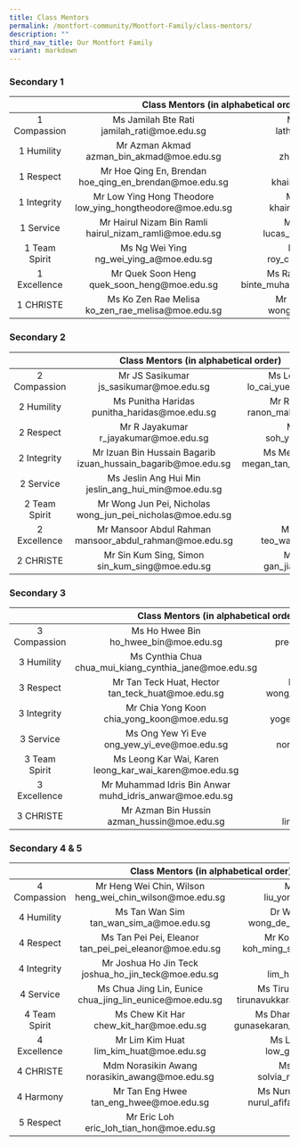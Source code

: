 ```yaml
---
title: Class Mentors
permalink: /montfort-community/Montfort-Family/class-mentors/
description: ""
third_nav_title: Our Montfort Family
variant: markdown
---
```

### Secondary 1

<table style="text-align: center">
<thead>
  <tr>
    <th colspan="3" style="text-align: center">Class Mentors (in alphabetical order)</th>
  </tr>
</thead>
<tbody>
  <tr>
    <td>1 Compassion</td>
    <td>Ms Jamilah Bte Rati<br>jamilah_rati@moe.edu.sg</td>
    <td>Ms Latha D/O Murugiah<br>latha_murugiah@moe.edu.sg</td>
  </tr>
  <tr>
    <td>1 Humility</td>
    <td>Mr Azman Akmad<br>azman_bin_akmad@moe.edu.sg</td>
    <td>Ms Zhang Wenjie<br>zhang_wenjie@moe.edu.sg</td>
  </tr>
  <tr>
    <td>1 Respect<br> </td>
    <td>Mr Hoe Qing En, Brendan<br>hoe_qing_en_brendan@moe.edu.sg</td>
    <td>Mr Khairyl Hassim<br>khairyl_b_hashim@moe.edu.sg</td>
  </tr>
  <tr>
    <td>1 Integrity</td>
    <td>Mr Low Ying Hong Theodore <br>low_ying_hongtheodore@moe.edu.sg</td>
    <td>Mdm Khairunnisa Yahya<br>khairunnisa_yahya@moe.edu.sg</td>
  </tr>
  <tr>
    <td>1 Service</td>
    <td>Mr Hairul Nizam Bin Ramli<br>hairul_nizam_ramli@moe.edu.sg</td>
    <td>Mr Lucas Tang An Sheng<br>lucas_tang_an_sheng@moe.edu.sg</td>
  </tr>
  <tr>
    <td>1 Team Spirit</td>
    <td>Ms Ng Wei Ying<br>ng_wei_ying_a@moe.edu.sg</td>
    <td>Mr Roy Chew Hock Wu<br>roy_chew_hock_wu@moe.edu.sg</td>
  </tr>
  <tr>
    <td>1 Excellence</td>
    <td>Mr Quek Soon Heng<br>quek_soon_heng@moe.edu.sg</td>
    <td>Ms Rafidah Bte Muhammad Nasir<br>binte_muhammad_nasir_rafidah@moe.edu.sg</td>
  </tr>
  <tr>
    <td>1 CHRISTE</td>
    <td>Ms Ko Zen Rae Melisa<br>ko_zen_rae_melisa@moe.edu.sg</td>
    <td>Mr Wong Chyng Shiau Kenny <br>wong_chyng_shiau@moe.edu.sg</td>
  </tr>
</tbody>
</table>

    
### Secondary 2

<table style="text-align: center">
<thead>
  <tr>
    <th colspan="3" style="text-align: center">    Class Mentors (in alphabetical order)</th>
  </tr>
</thead>
<tbody>
  <tr>
    <td>2 Compassion</td>
    <td>Mr JS Sasikumar<br>js_sasikumar@moe.edu.sg</td>
    <td>Ms Lo Cai Yue Brenda<br>lo_cai_yue_brenda@moe.edu.sg</td>
  </tr>
  <tr>
    <td>2 Humility</td>
    <td>Ms Punitha Haridas<br>punitha_haridas@moe.edu.sg</td>
    <td>Mr Ranon Mak Enhao<br>ranon_mak_enhao@moe.edu.sg</td>
  </tr>
  <tr>
    <td>2 Respect</td>
    <td>Mr R Jayakumar<br>r_jayakumar@moe.edu.sg</td>
    <td>Mr Soh Yi Jie<br>soh_yi_jie@moe.edu.sg</td>
  </tr>
  <tr>
    <td>2 Integrity</td>
    <td>Mr Izuan Bin Hussain Bagarib<br>izuan_hussain_bagarib@moe.edu.sg</td>
    <td>Ms Megan Tan Shu Ning<br>megan_tan_shu_ning@moe.edu.sg</td>
  </tr>
  <tr>
    <td>2 Service</td>
    <td>Ms Jeslin Ang Hui Min<br>jeslin_ang_hui_min@moe.edu.sg</td>
    <td>-<br>-</td>
  </tr>
  <tr>
    <td>2 Team Spirit</td>
    <td>Mr Wong Jun Pei, Nicholas<br>wong_jun_pei_nicholas@moe.edu.sg</td>
    <td>-<br>-</td>
  </tr>
  <tr>
    <td>2 Excellence</td>
    <td>Mr Mansoor Abdul Rahman<br>mansoor_abdul_rahman@moe.edu.sg</td>
    <td>Ms Teo Wan Lin<br>teo_wan_lin@moe.edu.sg</td>
  </tr>
  <tr>
    <td>2 CHRISTE</td>
    <td>Mr Sin Kum Sing, Simon<br>sin_kum_sing@moe.edu.sg</td>
    <td>Ms Gan Jia Lin<br>gan_jia_lin@moe.edu.sg</td>
  </tr>
</tbody>
</table>
 
### Secondary 3

<table style="text-align: center">
<thead>
  <tr>
    <th colspan="3" style="text-align: center">Class Mentors (in alphabetical order)</th>
  </tr>
</thead>
<tbody>
  <tr>
    <td>3 Compassion</td>
    <td>Ms Ho Hwee Bin<br>ho_hwee_bin@moe.edu.sg</td>
    <td>Ms Preetha d/o Preklathan<br>preetha_preklathan@moe.edu.sg</td>
  </tr>
  <tr>
    <td>3 Humility</td>
    <td>Ms Cynthia Chua<br>chua_mui_kiang_cynthia_jane@moe.edu.sg</td>
    <td>Ms Ong Qiulin<br>ong_qiulin@moe.edu.sg
</td></tr><tr>
    <td>3 Respect</td>
    <td>Mr Tan Teck Huat, Hector<br>tan_teck_huat@moe.edu.sg</td>
    <td>Mr Wong Yong Zhao Caleb<br>wong_yong_zhao_caleb@moe.edu.sg</td>
  </tr>
  <tr>
    <td>3 Integrity</td>
    <td>Mr Chia Yong Koon<br> 
chia_yong_koon@moe.edu.sg</td>
    <td>Ms Yogeswari Elangovan<br>yogeswari_elangovan@moe.edu.sg</td>
  </tr>
  <tr>
    <td>3 Service</td>
    <td>Ms Ong Yew Yi Eve<br>ong_yew_yi_eve@moe.edu.sg</td>
    <td>Ms Norshirin Sulaiman<br>norshirin_sulaiman@moe.edu.sg</td>
  </tr>
  <tr>
    <td>3 Team Spirit</td>
    <td>Ms Leong Kar Wai, Karen<br>leong_kar_wai_karen@moe.edu.sg</td>
    <td>Ms Tey Ser Ling<br>tey_ser_ling@moe.edu.sg</td>
  </tr>
  <tr>
    <td>3 Excellence</td>
    <td>Mr Muhammad Idris Bin Anwar<br>muhd_idris_anwar@moe.edu.sg</td>
    <td>Ms Peh Kaijia Celine<br>peh_kaijia@moe.edu.sg</td>
  </tr>
  <tr>
    <td>3 CHRISTE</td>
    <td>Mr Azman Bin Hussin<br>azman_hussin@moe.edu.sg</td>
		<td>Mr Lim Sheng Guan<br>lim_sheng_guan@moe.edu.sg</td>
		

</tr></tbody>
</table>
		
### 	Secondary 4 &amp; 5


<table style="text-align: center">
<thead>
  <tr>
    <th colspan="3" style="text-align: center">Class Mentors (in alphabetical order)</th>
  </tr>
</thead>
<tbody>
  <tr>
    <td>4 Compassion</td>
    <td>Mr Heng Wei Chin, Wilson<br>heng_wei_chin_wilson@moe.edu.sg</td>
    <td>Mr Liu Yong Feng<br>liu_yong_feng@moe.edu.sg</td>
  </tr>
  <tr>
    <td>4 Humility</td>
    <td>Ms Tan Wan Sim<br>tan_wan_sim_a@moe.edu.sg</td>
    <td>Dr Wong De Wei, Shawn <br>wong_de_wei_shawn@moe.edu.sg
</td></tr><tr>
    <td>4 Respect</td>
    <td>Ms Tan Pei Pei, Eleanor<br>tan_pei_pei_eleanor@moe.edu.sg</td>
    <td>Mr Koh Ming Sheng, Daniel<br>koh_ming_sheng_daniel@moe.edu.sg</td>
  </tr>
  <tr>
    <td>4 Integrity</td>
    <td>Mr Joshua Ho Jin Teck<br>joshua_ho_jin_teck@moe.edu.sg</td>
    <td>Ms Lim Hui Qi<br>lim_hui_qi_a@moe.edu.sg</td>
  </tr>
  <tr>
    <td>4 Service</td>
    <td>Ms Chua Jing Lin, Eunice<br>chua_jing_lin_eunice@moe.edu.sg</td>
    <td>Ms Tirunavukkarasu Poongodi <br>tirunavukkarasu_poongodi@moe.edu.sg</td>
  </tr>
  <tr>
    <td>4 Team Spirit</td>
    <td>Ms Chew Kit Har<br>chew_kit_har@moe.edu.sg</td>
    <td>Ms Dhanalakshmi Gunasekaran<br>gunasekaran_dhanalakshmi@moe.edu.sg</td>
  </tr>
  <tr>
    <td>4 Excellence</td>
    <td>Mr Lim Kim Huat<br>lim_kim_huat@moe.edu.sg</td>
    <td>Ms Low Guan Lin, Jamie <br>low_guan_lin@moe.edu.sg</td>
  </tr>
  <tr>
    <td>4 CHRISTE</td>
    <td>Mdm Norasikin Awang <br>norasikin_awang@moe.edu.sg</td>
    <td>Ms Solvia Ng Chu Yi<br>solvia_ng_chu_yi@moe.edu.sg</td>
  </tr>
  <tr>
    <td>4 Harmony</td>
    <td>Mr Tan Eng Hwee<br>tan_eng_hwee@moe.edu.sg</td>
    <td>Ms Nurul Afifah Binte Zulkhairi<br>nurul_afifah_zulkhairi@moe.edu.sg</td>
  </tr>
	<tr>
<td>5 Respect</td>
	<td>Mr Eric Loh<br>eric_loh_tian_hon@moe.edu.sg</td>
	<td>-<br></td>
  </tr>
</tbody>
</table>